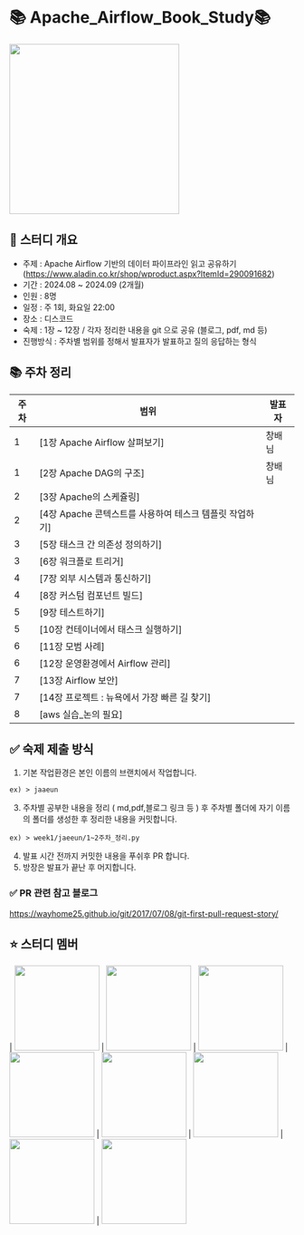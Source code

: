 # 📚 Apache_Airflow_Book_Study📚
<img src="https://image.aladin.co.kr/product/29009/16/cover500/k002836425_1.jpg" width="300px"/></a> 


## 🔴 스터디 개요
- 주제 : Apache Airflow 기반의 데이터 파이프라인 읽고 공유하기
(https://www.aladin.co.kr/shop/wproduct.aspx?ItemId=290091682)
- 기간 : 2024.08 ~ 2024.09 (2개월)
- 인원 : 8명
- 일정 : 주 1회, 화요일 22:00
- 장소 : 디스코드
- 숙제 : 1장 ~ 12장 / 각자 정리한 내용을 git 으로 공유 (블로그, pdf, md 등)
- 진행방식 : 주차별 범위를 정해서 발표자가 발표하고 질의 응답하는 형식
 
## 📚 주차 정리

|주차| 범위                                                    | 발표자    |
| ---| ---------------------                                  | ------    |
| 1  | [1장 Apache Airflow 살펴보기]                           |   창배님  |
| 1  | [2장 Apache DAG의 구조]                                 |   창배님  |
| 2  | [3장 Apache의 스케쥴링]                                     |     |
| 2  | [4장 Apache 콘텍스트를 사용하여 테스크 템플릿 작업하기]         |     |
| 3  | [5장 태스크 간 의존성 정의하기]                                 |     |
| 3  | [6장 워크플로 트리거]                                     |     |
| 4  | [7장 외부 시스템과 통신하기]                             |     |
| 4  | [8장 커스텀 컴포넌트 빌드]                             |     |
| 5  | [9장 테스트하기]                                     |     |
| 5  | [10장 컨테이너에서 태스크 실행하기]                     |     |
| 6  | [11장 모범 사례]                                         |     |
| 6  | [12장 운영환경에서 Airflow 관리]                 |     |
| 7  | [13장  Airflow 보안]                             |     |
| 7  | [14장 프로젝트 : 뉴욕에서 가장 빠른 길 찾기]         |     |
| 8  | [aws 실습_논의 필요]         |     |


## ✅ 숙제 제출 방식 
1. 기본 작업환경은 본인 이름의 브랜치에서 작업합니다.
```
ex) > jaaeun
```
3. 주차별 공부한 내용을 정리 ( md,pdf,블로그 링크 등 ) 후 주차별 폴더에 자기 이름의 폴더를 생성한 후 정리한 내용을 커밋합니다.
```
ex) > week1/jaeeun/1~2주차_정리.py
```
4. 발표 시간 전까지 커밋한 내용을 푸쉬후 PR 합니다.
5. 방장은 발표가 끝난 후 머지합니다.

### ✅ PR 관련 참고 블로그
https://wayhome25.github.io/git/2017/07/08/git-first-pull-request-story/

## ⭐️ 스터디 멤버 
| <a href="https://github.com/jojaegu2"><img src="https://avatars.githubusercontent.com/u/65579171?v=4" width="150px"/></a> 
| <a href="https://github.com/dane805"><img src="https://avatars.githubusercontent.com/u/39235119?v=4" width="150px"/></a> 
| <a href="https://github.com/limseunghyun95"><img src="https://avatars.githubusercontent.com/u/58515197?v=4" width="150px"/></a> 
| <a href="https://github.com/Mollis-Kim"><img src="https://avatars.githubusercontent.com/u/57851658?v=4" width="150px"/></a> 
| <a href="https://github.com/rhfem32"><img src="https://avatars.githubusercontent.com/u/176383669?v=4" width="150px"/></a> 
| <a href="https://github.com/sejeong-park"><img src="https://avatars.githubusercontent.com/u/62873925?v=4" width="150px"/></a> 
| <a href="https://github.com/sy0218"><img src="https://avatars.githubusercontent.com/u/114718389?v=4" width="150px"/></a> 
| <a href="https://github.com/yeseonson"><img src="https://avatars.githubusercontent.com/u/72899454?v=4" width="150px"/></a>
